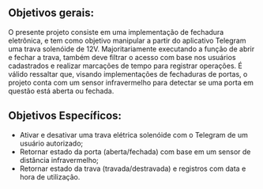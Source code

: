 ## Objetivos gerais: 

O presente projeto consiste em uma implementação de fechadura eletrônica, e tem como objetivo manipular a partir do aplicativo Telegram uma trava solenóide de 12V. Majoritariamente executando a função de abrir e fechar a trava, também deve filtrar o acesso com base nos usuários cadastrados e realizar marcações de tempo para registrar operações. É válido ressaltar que, visando implementações de fechaduras de portas, o projeto conta com um sensor infravermelho para detectar se uma porta em questão está aberta ou fechada. 

## Objetivos Específicos: 

- Ativar e desativar uma trava elétrica solenóide com o Telegram de um usuário autorizado; 
- Retornar estado da porta (aberta/fechada) com base em um sensor de distância infravermelho; 
- Retornar estado da trava (travada/destravada) e registros com data e hora de utilização.
